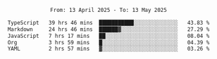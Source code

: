 <div align="center">
<p style="text-align: center;">
<!--START_SECTION:waka-->

```txt
From: 13 April 2025 - To: 13 May 2025

TypeScript   39 hrs 46 mins  ███████████░░░░░░░░░░░░░░   43.83 %
Markdown     24 hrs 46 mins  ██████▓░░░░░░░░░░░░░░░░░░   27.29 %
JavaScript   7 hrs 17 mins   ██░░░░░░░░░░░░░░░░░░░░░░░   08.04 %
Org          3 hrs 59 mins   █░░░░░░░░░░░░░░░░░░░░░░░░   04.39 %
YAML         2 hrs 57 mins   ▓░░░░░░░░░░░░░░░░░░░░░░░░   03.26 %
```

<!--END_SECTION:waka-->
</p>
</div>
